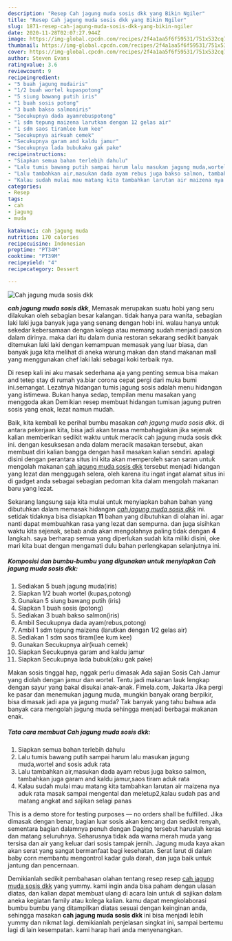 ```yaml
---
description: "Resep Cah jagung muda sosis dkk yang Bikin Ngiler"
title: "Resep Cah jagung muda sosis dkk yang Bikin Ngiler"
slug: 1871-resep-cah-jagung-muda-sosis-dkk-yang-bikin-ngiler
date: 2020-11-28T02:07:27.944Z
image: https://img-global.cpcdn.com/recipes/2f4a1aa5f6f59531/751x532cq70/cah-jagung-muda-sosis-dkk-foto-resep-utama.jpg
thumbnail: https://img-global.cpcdn.com/recipes/2f4a1aa5f6f59531/751x532cq70/cah-jagung-muda-sosis-dkk-foto-resep-utama.jpg
cover: https://img-global.cpcdn.com/recipes/2f4a1aa5f6f59531/751x532cq70/cah-jagung-muda-sosis-dkk-foto-resep-utama.jpg
author: Steven Evans
ratingvalue: 3.6
reviewcount: 9
recipeingredient:
- "5 buah jagung mudairis"
- "1/2 buah wortel kupaspotong"
- "5 siung bawang putih iris"
- "1 buah sosis potong"
- "3 buah bakso salmoniris"
- "Secukupnya dada ayamrebuspotong"
- "1 sdm tepung maizena larutkan dengan 12 gelas air"
- "1 sdm saos tiramlee kum kee"
- "Secukupnya airkuah cemek"
- "Secukupnya garam and kaldu jamur"
- "Secukupnya lada bubukaku gak pake"
recipeinstructions:
- "Siapkan semua bahan terlebih dahulu"
- "Lalu tumis bawang putih sampai harum lalu masukan jagung muda,wortel and sosis aduk rata"
- "Lalu tambahkan air,masukan dada ayam rebus juga bakso salmon, tambahkan juga garam and kaldu jamur,saos tiram aduk rata"
- "Kalau sudah mulai mau matang kita tambahkan larutan air maizena nya aduk rata masak sampai mengental dan meletup2,kalau sudah pas and matang angkat and sajikan selagi panas"
categories:
- Resep
tags:
- cah
- jagung
- muda

katakunci: cah jagung muda 
nutrition: 170 calories
recipecuisine: Indonesian
preptime: "PT34M"
cooktime: "PT39M"
recipeyield: "4"
recipecategory: Dessert

---
```



![Cah jagung muda sosis dkk](https://img-global.cpcdn.com/recipes/2f4a1aa5f6f59531/751x532cq70/cah-jagung-muda-sosis-dkk-foto-resep-utama.jpg)

<b><i>cah jagung muda sosis dkk</i></b>, Memasak merupakan suatu hobi yang seru dilakukan oleh sebagian besar kalangan. tidak hanya para wanita, sebagian laki laki juga banyak juga yang senang dengan hobi ini. walau hanya untuk sekedar kebersamaan dengan kolega atau memang sudah menjadi passion dalam dirinya. maka dari itu dalam dunia restoran sekarang sedikit banyak ditemukan laki laki dengan kemampuan memasak yang luar biasa, dan banyak juga kita melihat di aneka warung makan dan stand makanan mall yang menggunakan chef laki laki sebagai koki terbaik nya.

Di resep kali ini aku masak sederhana aja yang penting semua bisa makan and tetep stay di rumah ya.biar corona cepat pergi dari muka bumi ini.semangat. Lezatnya hidangan tumis jagung sosis adalah menu hidangan yang istimewa. Bukan hanya sedap, tempilan menu masakan yang menggoda akan Demikian resep membuat hidangan tumisan jagung putren sosis yang enak, lezat namun mudah.

Baik, kita kembali ke perihal bumbu masakan <i>cah jagung muda sosis dkk</i>. di antara pekerjaan kita, bisa jadi akan terasa membahagiakan jika sejenak kalian memberikan sedikit waktu untuk meracik cah jagung muda sosis dkk ini. dengan kesuksesan anda dalam meracik masakan tersebut, akan membuat diri kalian bangga dengan hasil masakan kalian sendiri. apalagi disini dengan perantara situs ini kita akan memperoleh saran saran untuk mengolah makanan <u>cah jagung muda sosis dkk</u> tersebut menjadi hidangan yang lezat dan menggugah selera, oleh karena itu ingat ingat alamat situs ini di gadget anda sebagai sebagian pedoman kita dalam mengolah makanan baru yang lezat.


Sekarang langsung saja kita mulai untuk menyiapkan bahan bahan yang dibutuhkan dalam memasak hidangan <u><i>cah jagung muda sosis dkk</i></u> ini. setidak tidaknya bisa disiapkan <b>11</b> bahan yang dibutuhkan di olahan ini. agar nanti dapat membuahkan rasa yang lezat dan sempurna. dan juga sisihkan waktu kita sejenak, sebab anda akan mengolahnya paling tidak dengan <b>4</b> langkah. saya berharap semua yang diperlukan sudah kita miliki disini, oke mari kita buat dengan mengamati dulu bahan perlengkapan selanjutnya ini.

<!--inarticleads1-->

##### Komposisi dan bumbu-bumbu yang digunakan untuk menyiapkan Cah jagung muda sosis dkk:

1. Sediakan 5 buah jagung muda(iris)
1. Siapkan 1/2 buah wortel (kupas,potong)
1. Gunakan 5 siung bawang putih (iris)
1. Siapkan 1 buah sosis (potong)
1. Sediakan 3 buah bakso salmon(iris)
1. Ambil Secukupnya dada ayam(rebus,potong)
1. Ambil 1 sdm tepung maizena (larutkan dengan 1/2 gelas air)
1. Sediakan 1 sdm saos tiram(lee kum kee)
1. Gunakan Secukupnya air(kuah cemek)
1. Siapkan Secukupnya garam and kaldu jamur
1. Siapkan Secukupnya lada bubuk(aku gak pake)


Makan sosis tinggal hap, nggak perlu dimasak Ada sajian Sosis Cah Jamur yang diolah dengan jamur dan wortel. Tentu jadi makanan lauk lengkap dengan sayur yang bakal disukai anak-anak. Fimela.com, Jakarta Jika pergi ke pasar dan menemukan jagung muda, mungkin banyak orang berpikir, bisa dimasak jadi apa ya jagung muda? Tak banyak yang tahu bahwa ada banyak cara mengolah jagung muda sehingga menjadi berbagai makanan enak. 

<!--inarticleads2-->

##### Tata cara membuat Cah jagung muda sosis dkk:

1. Siapkan semua bahan terlebih dahulu
1. Lalu tumis bawang putih sampai harum lalu masukan jagung muda,wortel and sosis aduk rata
1. Lalu tambahkan air,masukan dada ayam rebus juga bakso salmon, tambahkan juga garam and kaldu jamur,saos tiram aduk rata
1. Kalau sudah mulai mau matang kita tambahkan larutan air maizena nya aduk rata masak sampai mengental dan meletup2,kalau sudah pas and matang angkat and sajikan selagi panas


This is a demo store for testing purposes — no orders shall be fulfilled. Jika dimasak dengan benar, bagian luar sosis akan kencang dan sedikit renyah, sementara bagian dalamnya penuh dengan Daging tersebut haruslah keras dan matang seluruhnya. Seharusnya tidak ada warna merah muda yang tersisa dan air yang keluar dari sosis tampak jernih. Jagung muda kaya akan akan serat yang sangat bermanfaat bagi kesehatan. Serat larut di dalam baby corn membantu mengontrol kadar gula darah, dan juga baik untuk jantung dan pencernaan. 

Demikianlah sedikit pembahasan olahan tentang resep resep <u>cah jagung muda sosis dkk</u> yang yummy. kami ingin anda bisa paham dengan ulasan diatas, dan kalian dapat membuat ulang di acara lain untuk di sajikan dalam aneka kegiatan family atau kolega kalian. kamu dapat mengkolaborasi bumbu bumbu yang ditampilkan diatas sesuai dengan keinginan anda, sehingga masakan <b>cah jagung muda sosis dkk</b> ini bisa menjadi lebih yummy dan nikmat lagi. demikianlah penjelasan singkat ini, sampai bertemu lagi di lain kesempatan. kami harap hari anda menyenangkan.
